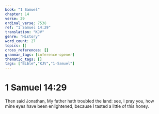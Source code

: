 ```yaml
---
book: "1 Samuel"
chapter: 14
verse: 29
ordinal_verse: 7538
ref: "1 Samuel 14:29"
translation: "KJV"
genre: "History"
word_count: 27
topics: []
cross_references: []
grammar_tags: [inference-opener]
thematic_tags: []
tags: ["Bible","KJV","1-Samuel"]
---
```


# 1 Samuel 14:29

Then said Jonathan, My father hath troubled the land: see, I pray you, how mine eyes have been enlightened, because I tasted a little of this honey.

